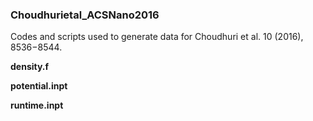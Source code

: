 ### Choudhurietal_ACSNano2016
Codes and scripts used to generate data for Choudhuri et al. 10 (2016), 8536−8544.

**density.f**

**potential.inpt**

**runtime.inpt**
